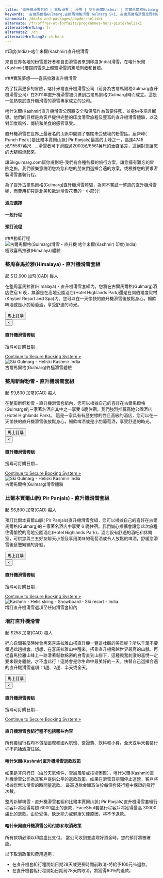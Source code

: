 ```yaml
---
title: '直升機滑雪套組 | 單板滑雪 | 滑雪 | 喀什米爾Kashmir | 古爾馬爾格Gulmarg | 印度India | Skigulmarg.com'
keywords: '古爾馬爾格Gulmarg,古爾馬爾格滑雪 Gulmarg Ski, 古爾馬爾格滑雪渡假村Gulmarg Ski Resort, 喀什米爾滑雪Skiing in the Himalayas, 印度滑雪Skiing in India, 喜馬拉雅Himalaya, 喀什米爾Kashmir, Skigulmarg.com'
canonical: /deals-and-packages/powder/heliski
alternate: /fr/offres-et-forfaits/programmes-hors-piste/heliski
alternateHrefLang: fr
alternate2: /cn
alternateHrefLang2: zh-hans
---
```


#印度(India)-喀什米爾(Kashmir)直升機滑雪

來自世界各地的粉雪愛好者和自由滑雪者來到印度(India)滑雪，在喀什米爾(Kashmir)廣闊的雪原上體驗滑雪的驚險刺激和冒險。

###實現夢想——喜馬拉雅直升機滑雪

為了探索更多的冒險，喀什米爾直升機滑雪公司（前身為古爾馬爾格Gulmarg直升機滑雪公司）在2011年直升機滑雪被引進到古爾馬爾格(Gulmarg)時而成立。這是一位熱衷於直升機滑雪的滑雪專家成立的公司。

喀什米爾(Kashmir)直升機滑雪公司將安全和保障作為首要任務，並提供多語言嚮導。他們的目標是為客戶提供完整的印度滑雪旅程及豐富的直升機滑雪體驗，以及對印度風俗、傳統和美食的感官享受。

直升機滑雪在世界上最著名的山脈中開闢了廣闊未受破壞的粉雪區。龐齊峰( Punch Peak )是比爾本賈爾山脈( Pir Panjals)最高的山峰之一，高達4745米/15567英尺......滑雪者可下滑超過2000米/6561英尺的垂直落差，這絕對會讓您的大腿燃燒起來。

讓Skigulmarg.com幫你規劃吧-我們有各種各樣的旅行方案，讓您擁有難忘的冒險之旅。我們很樂意説明您為您和您的朋友們選擇合適的方案，或根據您的要求客製滑雪套裝行程。

為了提升古爾馬爾格(Gulmarg)直升機滑雪體驗，為何不嘗試一整周的直升機滑雪呢，而費用卻只是北美和歐洲滑雪花費的一小部分!

<div class="accordion pricing">
      <article class="ac-item">
          <h4 class="ac-title">酒店選擇</h4>
          <div class="ac-content" style="display: none;">
          <h5>玫瑰木酒店(Hotel Rosewood)</h5>
          <p>我們強烈推薦玫瑰木酒店(Hotel Rosewood)。 他們提供一流的服務及非常漂亮的房間、美味的食物、舒適的交誼廳還有戶外露台可以讓您放鬆整天滑雪後疲憊的身心，這是在喜馬拉雅山滑雪後放鬆身心絕佳場所，請坐在露臺上好好享受吧!它距離纜車站（要穿過一條小路）約 600米，或走大路 900米。酒店備有中央供暖系統、發電機。他們提供 3 種房型：豪華型、豪華陽臺房型和按摩浴室房型。這套組所預訂房型為按摩浴室房型。<p>
          <p><a href="https://www.tripadvisor.co.uk/Hotel_Review-g317095-d9557308-Reviews-The_Rosewood-Gulmarg_Baramulla_District_Kashmir_Jammu_and_Kashmir.html#apg=1bde160d6b0b4fb18d333d22ea437825&ss=3504E2C0754EA3C5EA2C92103E04E29D" class="more-info m-b-30 block" target="blank">評論＆圖像 -  Tripadvisor上的玫瑰木酒店(Hotel Rosewood)<i class="fa fa-chevron-right" aria-hidden="true"></i></a></p>
          <h5>高地公園酒店(Hotel Highlands Park)</h5>
          <p>高地公園酒店(Hotel Highlands Park)是古爾馬爾格(Gulmarg)具有歷史標的性建築物。它可謂是當地的中心景點，是喀什米爾(Kashmir)的主要旅遊目的地之一。酒店有中央供暖系統、漂亮的私人浴室和發電機。客房融合了老式的舒適感和現代化的設施讓房客使用，距離纜車站1.2公里。酒店內的交誼廳可以放鬆身心，並與世界各地的滑雪好手分享個各自經驗，這是當地冬季最好的豪華酒店。</p>
          <p><a href="https://www.tripadvisor.co.uk/Hotel_Review-g317095-d1093600-Reviews-Hotel_Highlands_Park-Gulmarg_Baramulla_District_Kashmir_Jammu_and_Kashmir.html" class="more-info m-b-30 block" target="blank">評論＆照片 -  Tripadvisor上的高地公園酒店(Hotel Highlands Park)<i class="fa fa-chevron-right" aria-hidden="true"></i></a></p>
          <h5>  開伯爾喜馬拉雅溫泉酒店(Khyber Himalayan Resort＆Spa)</h5>
          開伯爾喜馬拉雅溫泉酒店(Khyber Himalayan Resort＆Spa)被評為印度最好的精品酒店，距纜車約450米，獨樹一幟。它於2012年12月開業客房非常寬敞，浴室配有浴缸和玻璃淋浴，為古爾馬爾格(Gulmarg)帶來了全新的奢華體驗。
          <p><a href="https://www.tripadvisor.co.uk/Hotel_Review-g317095-d2086574-Reviews-The_Khyber_Himalayan_Resort_Spa-Gulmarg_Baramulla_District_Kashmir_Jammu_and_Kashmir.html" class="more-info m-b-30 block" target="blank">評論＆照片 -  Tripadvisor上的  開伯爾喜馬拉雅溫泉酒店(Khyber Himalayan Resort＆Spa)<i class="fa fa-chevron-right" aria-hidden="true"></i></a></p>  
          </div>
      </article>
      <article class="ac-item" style="margin-top:-1px;">
          <h4 class="ac-title">一般行程</h4>
          <div class="ac-content" style="display: none;">
            <ul>
            <li><b>抵達日：</b>機場接送至古爾馬爾格(Gulmarg)，取裝備（如果需要），酒店登記入住，首次與嚮導和團隊會面。 自由時間發掘和享受古爾馬爾格(Gulmarg)。</li>
            <li><b>高空(直升機)滑雪日：</b>在古爾馬爾格(Gulmarg)直升機停機坪，首次與嚮導會面。全天乘飛機滑雪喜馬拉雅山(Himalayas)，在山上午休。每天的飛行次數取決於所選的套裝行程和天氣條件。請注意安全並尊重這偉大的自然景觀。</li>
            <li><b>不乘機滑雪日或非飛行日：</b>。 如果您預訂了比爾本賈爾山(Pir Panjal)套裝行程或天氣不適合飛行，請不要擔心，儘早與您的嚮導會面。我們可將行程改成阿法爾瓦特峰(Mt. Apharwart)滑雪，或者巴巴蕊希村(Babarishi Trees)、猴子山(Monkey Hill) 。</li>
            <li><b>最後的滑雪日：</b>在這次旅行的最後一天滑雪喜馬拉雅山(Himalayas)之後，一定要退回任何租賃裝備。 如果您沒選擇經典船屋，可以享用當地美食並多花點時間體驗這次美妙的旅行。如果您要去船屋，您的班車將在下午4點左右接您前往達爾湖(Dal Lake)，在旅程結束前享受美好的時光和熱情的一餐。</li>
            <li><b>出發日：</b>從古爾馬爾格(Gulmarg)或斯利那加(Srinagar)出發前往斯利那加(Srinagar)機場。我們將根據您的航班時間來確認您的出發時間。</li>
            </ul>
          </div>
      </article>
      <article class="ac-item" style="margin-top: -1px">
          <h4 class="ac-title">預訂流程</h4>
          <div class="ac-content" style="display: none;">
            <ol>
            <li>選擇您的套組行程，然後按一下「立即預訂」。</li>
            <li>選擇開始和結束日期。點擊「立即預訂」。</li>
            <li>選擇您的酒店（玫瑰木(Rosewood)、高地公園( Highlands Park)或開伯爾度假村(Khyber Resort)）</li>
            <li>選擇：單人入住或雙人共用。添加參與者的數量。</li>
            <li>驗證日期和價格。點擊「繼續」。</li>
            <li>您可以在預訂中添加更多會員。請注意，可以遠離預訂導航以選擇其他頁面上的專案，您的所有資訊仍然可用。
              <ol>
                <li>點擊「添加到預訂」</li>
                <li>導航到您感興趣的專案-它可以位於不同的頁面上。 點擊「立即預訂」。</li>
                <li>調整人數和日期。</li>
                <li>驗證詳細資訊</li>
                <li>點擊「繼續」。</li>
                <li>如果要在套組行程中添加更多專案選項，請重複此步驟。</li>
              </ol>  
            </li>
            <li>填寫表格，並附上您的姓名、子郵件等，然後點擊「繼續」。</li>
            <li>如果您的開始日期超過30天，您可以支付押金或全額付款。
            <ul>
              <li>點擊「支付押金」或「支付全額未結餘額」。</li>
            </ul>
            </li>
            <li>驗證您的包裹詳細資訊並閱讀我們的條款及條件。</li>
            <li>輸入您的信用卡資訊。</li>
            <li> 點擊「付款」</li>
            <li> 完成。 您即將在喜馬拉雅山(Himalayas)滑雪。 謝謝。</li>
            </ol>
          </div>
      </article>
</div>
###套組行程

<div class="row">
    <div class="col-sm-6 m-b-40">
        <div class="package-item-wrap">
            <div class="package-image">
                <span>
                    <img src="/user/themes/skigulmarg/images/packages/heliski/skigulmarg-heliski.jpg" alt="古爾馬爾格(Gulmarg)滑雪 - 直升機 喀什米爾(Kashmir) 印度(India) ">
                </span>
            </div>
            <div class="package-description">
                <span>極致喜馬拉雅(Himalaya)體驗</span>
                <h3>整周喜馬拉雅(Himalaya) - 直升機滑雪套組</h3>
                <div class="package-price">
                    起 <span>$12,600 加幣(CAD)</span> 每人
                </div>
                <p>
                   在整周喜馬拉雅(Himalaya) - 直升機滑雪套組內，您將在古爾馬爾格(Gulmarg)酒店住宿 6 晚，無論是在高地公園酒店(Hotel Highlands Park)還是在開伯爾度假村(Khyber Resort and Spa)內。您可以在一天愉快的直升機滑雪後放鬆身心，暢飲啤酒或是小酌葡萄酒，享受舒適的時光。
                </p>
                <button
                    Id="Heliski-Himalayan-Week"
                    class="btn btn-rounded btn-outline"
                    type="button"
                    data-target="#modal-checkfront-2"
                    data-toggle="modal"
                    data-checkfront-target="CHECKFRONT_WIDGET_02"
                    data-checkfront-item-id="154"
                    data-checkfront-category-id="10"
                    data-checkfront-options="hidesearch">
                    馬上訂購
                </button>
                <div class="modal fade" id="modal-checkfront-2" aria-hidden="true">
                    <div class="modal-dialog">
                        <div class="modal-content">
                            <div class="modal-header">
                                <button
                                    class="close"
                                    type="button"
                                    data-dismiss="modal"
                                    aria-hidden="true">
                                    ×
                                </button>
                                <h4 class="modal-title">直升機滑雪套組</h4>
                            </div>
                            <div class="modal-body">
                                <div id="CHECKFRONT_WIDGET_02">
                                    <p class="searching-availability">
                                        搜尋可訂購日期...
                                    </p>
                                </div>
                                <noscript>
                                    <a href="https://skigulmarg.checkfront.com/reserve/" class="font-16">
                                        Continue to Secure Booking System &raquo;
                                    </a>
                                </noscript>
                            </div>
                        </div>
                    </div>
                </div>
            </div>
        </div>
    </div>
    <div class="col-sm-6 m-b-40">
        <div class="package-item-wrap">
            <div class="package-image">
                <span>
                    <img src="/user/themes/skigulmarg/images/packages/heliski/mainslider.jpg" alt="Ski Gulmarg - Heliski Kashmir India ">
                </span>
            </div>
            <div class="package-description">
                <span>古爾馬爾格(Gulmarg)終極滑雪體驗</span>
                <h3>整周新鮮粉雪 - 直升機滑雪套組</h3>
                <div class="package-price">
                    起 <span>$9,800 加幣(CAD)</span> 每人
                </div>
                <p>
                    在整周新鮮粉雪 - 直升機滑雪套組內，您可以根據自己的喜好在古爾馬爾格(Gulmarg)的三家著名酒店其中之一享受 6晚住宿。我們強烈推薦高地公園酒店(Hotel Highlands Park)。 這是一家具有有歷史標的性且高級的酒店，您可以在一天愉快的直升機滑雪後放鬆身心，暢飲啤酒或是小酌葡萄酒，享受舒適的時光。
                </p>
                <button
                    Id="Heliski-Powder-Week"
                    class="btn btn-rounded btn-outline"
                    type="button"
                    data-target="#modal-checkfront-3"
                    data-toggle="modal"
                    data-checkfront-target="CHECKFRONT_WIDGET_03"
                    data-checkfront-item-id="158"
                    data-checkfront-category-id="10"
                    data-checkfront-options="hidesearch">
                   馬上訂購
                </button>
                <div class="modal fade" id="modal-checkfront-3" aria-hidden="true">
                    <div class="modal-dialog">
                        <div class="modal-content">
                            <div class="modal-header">
                                <button
                                    class="close"
                                    type="button"
                                    data-dismiss="modal"
                                    aria-hidden="true">
                                    ×
                                </button>
                                <h4 class="modal-title">直升機滑雪套組</h4>
                            </div>
                            <div class="modal-body">
                                <div id="CHECKFRONT_WIDGET_03">
                                    <p class="searching-availability">
                                        搜尋可訂購日期...
                                    </p>
                                </div>
                                <noscript>
                                    <a href="https://skigulmarg.checkfront.com/reserve/" class="font-16">
                                        Continue to Secure Booking System &raquo;
                                    </a>
                                </noscript>
                            </div>
                        </div>
                    </div>
                </div>
            </div>
        </div>
    </div>
    <div class="col-sm-6 m-b-40">
        <div class="package-item-wrap">
            <div class="package-image">
                <span>
                    <img src="/user/themes/skigulmarg/images/heliskipirpanjal.png" alt="Ski Gulmarg - Heliski Kashmir India ">
                </span>
            </div>
            <div class="package-description">
                <span>古爾馬爾格(Gulmarg)滑雪體驗</span>
                <h3>比爾本賈爾山脈( Pir Panjals) - 直升機滑雪套組</h3>
                <div class="package-price">
                    起 <span>$6,800 加幣(CAD)</span> 每人
                </div>
                <p>
                  預訂比爾本賈爾山脈( Pir Panjals)直升機滑雪套組，您可以根據自己的喜好在古爾馬爾格(Gulmarg)的三家著名酒店中享受 6 晚住宿。我們誠心推薦會讓您此次旅程住得愉悅的高地公園酒店(Hotel Highlands Park)，酒店設有舒適的酒吧和休閒室，可供您與三五好友聊天小憩及享用美味的葡萄酒或令人放鬆的啤酒，舒緩您滑雪後疲憊緊繃的身軀。
                </p>
                <button
                    Id="Heliski-Pir-Panjal"
                    class="btn btn-rounded btn-outline"
                    type="button"
                    data-target="#modal-checkfront-4"
                    data-toggle="modal"
                    data-checkfront-target="CHECKFRONT_WIDGET_04"
                    data-checkfront-item-id="162"
                    data-checkfront-category-id="10"
                    data-checkfront-options="hidesearch">
                    馬上訂購
                </button>
                <div class="modal fade" id="modal-checkfront-4" aria-hidden="true">
                    <div class="modal-dialog">
                        <div class="modal-content">
                            <div class="modal-header">
                                <button
                                    class="close"
                                    type="button"
                                    data-dismiss="modal"
                                    aria-hidden="true">
                                    ×
                                </button>
                                <h4 class="modal-title">直升機滑雪套組</h4>
                            </div>
                            <div class="modal-body">
                                <div id="CHECKFRONT_WIDGET_04">
                                    <p class="searching-availability">
                                        搜尋可訂購日期...
                                    </p>
                                </div>
                                <noscript>
                                    <a href="https://skigulmarg.checkfront.com/reserve/" class="font-16">
                                        Continue to Secure Booking System &raquo;
                                    </a>
                                </noscript>
                            </div>
                        </div>
                    </div>
                </div>
            </div>
        </div>
    </div>
    <div class="col-sm-6 m-b-40">
        <div class="package-item-wrap">
            <div class="package-image">
                <span>
                    <img src="/user/themes/skigulmarg/images/packages/heliski/heliski.jpeg" alt="Kashmir - Helis skiing - Snowboard - Ski resort - India">
                </span>
            </div>
            <div class="package-description">
                <span>增訂直升機滑雪選項至任何滑雪套組內</span>
                <h3>增訂直升機滑雪</h3>
                <div class="package-price">
                   起 <span>$258 加幣(CAD)</span> 每人
                </div>
                <p>
                    捫心自問甚麼時候會再來喜馬拉雅山搭直升機一覽這壯觀的美景呢？所以千萬不要錯過此趟機會。想想，在喜馬拉雅山中醒來，搭乘直升機飛越世界最高的山脈。再從喜馬拉雅山峰上一路滑著鬆軟綿密的白雪直到山腳下，這種興奮刺激的喜悅一定要來親身體驗，才不虛此行！這將會是你生命中最美好的一天。快替自己選擇合適的直升機滑雪選項：1趟、2趟、半天或全天。
                </p>
                <button
                    Id="Heliski-Add-on"
                    class="btn btn-rounded btn-outline"
                    type="button"
                    data-target="#modal-checkfront-1"
                    data-toggle="modal"
                    data-checkfront-target="CHECKFRONT_WIDGET_01"
                    data-checkfront-item-id="21"
                    data-checkfront-category-id="10"
                    data-checkfront-options="hidesearch">
                    馬上訂購
                </button>
                <div class="modal fade" id="modal-checkfront-1" aria-hidden="true">
                    <div class="modal-dialog">
                        <div class="modal-content">
                            <div class="modal-header">
                                <button
                                    class="close"
                                    type="button"
                                    data-dismiss="modal"
                                    aria-hidden="true">
                                    ×
                                </button>
                                <h4 class="modal-title">直升機滑雪套組</h4>
                            </div>
                            <div class="modal-body">
                                <div id="CHECKFRONT_WIDGET_01">
                                    <p class="searching-availability">
                                        搜尋可訂購日期...
                                    </p>
                                </div>
                                <noscript>
                                    <a href="https://skigulmarg.checkfront.com/reserve/" class="font-16">
                                        Continue to Secure Booking System &raquo;
                                    </a>
                                </noscript>
                            </div>
                        </div>
                    </div>
                </div>
            </div>
        </div>
    </div>
</div>

<div class="accordion fancy clean">
    <article class="ac-item">
        <h4 class="ac-title" id="one">直升機滑雪套組行程不包括哪些內容</h4>
        <div class="ac-content">
            <p>
                所有套組行程均不包括國際和國內航班、簽證費、飲料和小費。全天或半天套裝行程不包括酒店住宿。
            </p>
        </div>
    </article>
    <article class="ac-item">
        <h4 class="ac-title" id="two">喀什米爾(Kashmir)直升機滑雪退款政策</h4>
        <div class="ac-content">
            <p>
                如果是非飛行日（由於天氣條件、雪崩風險或技術困難），喀什米爾(Kashmir)直升機滑雪公司為其客戶提供公平的退款政策。如果在滑雪日期間停止運營，客戶將根據您無法滑雪的時間量退款。 最高退款金額取決於每個套裝行程中保證的飛行次數。
            </p>
            <p>
                整周新鮮粉雪 - 直升機滑雪套組和比爾本賈爾山脈( Pir Panjals)直升機滑雪套組行程客戶將獲得每趟 6000盧比的退款，FaceShot套裝行程客戶將獲得最高 30000盧比的退款。由於受傷、缺乏能力或健康欠佳原因，將不予退款。
            </p>
        </div>
    </article>
    <article class="ac-item">
        <h4 class="ac-title" id="three">喀什米爾直升機滑雪公司付款和取消政策</h4>
        <div class="ac-content">
            <p>
                所有款項必須以印度盧比支付。 當公司收到並處理好資金時，您的預訂將被確認。
            </p>
            <p>
                以下取消政策和費用適用：
            </p>
            <ul>
                <li>在直升機套組行程開始日期28天或更長時間前取消-將給予100元％退款。</li>
                <li>在直升機套組行程開始日期前28天内取消，將獲得80％的退款。</li>
            </ul>
        </div>
    </article>
</div>
